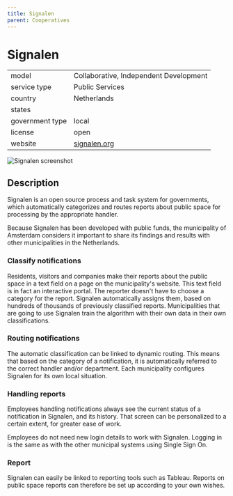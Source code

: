 ```yaml
---
title: Signalen
parent: Cooperatives
---
```


# Signalen

|                   |                                          |
|:------------------|:-----------------------------------------|
| model             | Collaborative, Independent Development
| service type      | Public Services
| country           | Netherlands
| states            | 
| government type   | local
| license           | open
| website           | [signalen.org](https://signalen.org/)

![Signalen screenshot](images/signalen.png)

## Description

Signalen is an open source process and task system for governments, which automatically categorizes and routes reports about public space for processing by the appropriate handler.

Because Signalen has been developed with public funds, the municipality of Amsterdam considers it important to share its findings and results with other municipalities in the Netherlands.

### Classify notifications

Residents, visitors and companies make their reports about the public space in a text field on a page on the municipality's website. This text field is in fact an interactive portal. The reporter doesn't have to choose a category for the report. Signalen automatically assigns them, based on hundreds of thousands of previously classified reports. Municipalities that are going to use Signalen train the algorithm with their own data in their own classifications.

### Routing notifications

The automatic classification can be linked to dynamic routing. This means that based on the category of a notification, it is automatically referred to the correct handler and/or department. Each municipality configures Signalen for its own local situation.

### Handling reports

Employees handling notifications always see the current status of a notification in Signalen, and its history. That screen can be personalized to a certain extent, for greater ease of work.

Employees do not need new login details to work with Signalen. Logging in is the same as with the other municipal systems using Single Sign On.

### Report

Signalen can easily be linked to reporting tools such as Tableau. Reports on public space reports can therefore be set up according to your own wishes.
